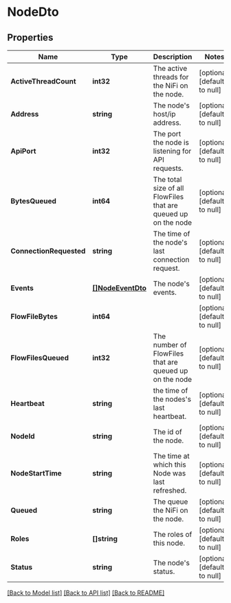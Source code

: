 # NodeDto

## Properties
Name | Type | Description | Notes
------------ | ------------- | ------------- | -------------
**ActiveThreadCount** | **int32** | The active threads for the NiFi on the node. | [optional] [default to null]
**Address** | **string** | The node&#x27;s host/ip address. | [optional] [default to null]
**ApiPort** | **int32** | The port the node is listening for API requests. | [optional] [default to null]
**BytesQueued** | **int64** | The total size of all FlowFiles that are queued up on the node | [optional] [default to null]
**ConnectionRequested** | **string** | The time of the node&#x27;s last connection request. | [optional] [default to null]
**Events** | [**[]NodeEventDto**](NodeEventDTO.md) | The node&#x27;s events. | [optional] [default to null]
**FlowFileBytes** | **int64** |  | [optional] [default to null]
**FlowFilesQueued** | **int32** | The number of FlowFiles that are queued up on the node | [optional] [default to null]
**Heartbeat** | **string** | the time of the nodes&#x27;s last heartbeat. | [optional] [default to null]
**NodeId** | **string** | The id of the node. | [optional] [default to null]
**NodeStartTime** | **string** | The time at which this Node was last refreshed. | [optional] [default to null]
**Queued** | **string** | The queue the NiFi on the node. | [optional] [default to null]
**Roles** | **[]string** | The roles of this node. | [optional] [default to null]
**Status** | **string** | The node&#x27;s status. | [optional] [default to null]

[[Back to Model list]](../README.md#documentation-for-models) [[Back to API list]](../README.md#documentation-for-api-endpoints) [[Back to README]](../README.md)

